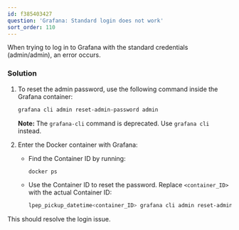 ```yaml
---
id: f385403427
question: 'Grafana: Standard login does not work'
sort_order: 110
---
```


When trying to log in to Grafana with the standard credentials (admin/admin), an error occurs.

### Solution

1. To reset the admin password, use the following command inside the Grafana container:

   ```bash
   grafana cli admin reset-admin-password admin
   ```

   **Note:** The `grafana-cli` command is deprecated. Use `grafana cli` instead.

2. Enter the Docker container with Grafana:

   - Find the Container ID by running:
     
     ```bash
     docker ps
     ```

   - Use the Container ID to reset the password. Replace `<container_ID>` with the actual Container ID:

     ```bash
     lpep_pickup_datetime<container_ID> grafana cli admin reset-admin-password admin
     ```

This should resolve the login issue.